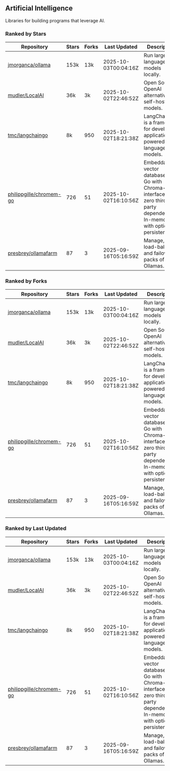 ## Artificial Intelligence

Libraries for building programs that leverage AI.

### Ranked by Stars

| Repository | Stars | Forks | Last Updated | Description | 
|------------|-------|-------|--------------|-------------|
| [jmorganca/ollama](https://github.com/jmorganca/ollama) | 153k | 13k | 2025-10-03T00:04:16Z |  Run large language models locally. |
| [mudler/LocalAI](https://github.com/mudler/LocalAI) | 36k | 3k | 2025-10-02T22:46:52Z |  Open Source OpenAI alternative, self-host AI models. |
| [tmc/langchaingo](https://github.com/tmc/langchaingo) | 8k | 950 | 2025-10-02T18:21:38Z |  LangChainGo is a framework for developing applications powered by language models. |
| [philippgille/chromem-go](https://github.com/philippgille/chromem-go) | 726 | 51 | 2025-10-02T16:10:56Z |  Embeddable vector database for Go with Chroma-like interface and zero third-party dependencies. In-memory with optional persistence. |
| [presbrey/ollamafarm](https://github.com/presbrey/ollamafarm) | 87 | 3 | 2025-09-16T05:16:59Z |  Manage, load-balance, and failover packs of Ollamas. |

### Ranked by Forks

| Repository | Stars | Forks | Last Updated | Description | 
|------------|-------|-------|--------------|-------------|
| [jmorganca/ollama](https://github.com/jmorganca/ollama) | 153k | 13k | 2025-10-03T00:04:16Z |  Run large language models locally. |
| [mudler/LocalAI](https://github.com/mudler/LocalAI) | 36k | 3k | 2025-10-02T22:46:52Z |  Open Source OpenAI alternative, self-host AI models. |
| [tmc/langchaingo](https://github.com/tmc/langchaingo) | 8k | 950 | 2025-10-02T18:21:38Z |  LangChainGo is a framework for developing applications powered by language models. |
| [philippgille/chromem-go](https://github.com/philippgille/chromem-go) | 726 | 51 | 2025-10-02T16:10:56Z |  Embeddable vector database for Go with Chroma-like interface and zero third-party dependencies. In-memory with optional persistence. |
| [presbrey/ollamafarm](https://github.com/presbrey/ollamafarm) | 87 | 3 | 2025-09-16T05:16:59Z |  Manage, load-balance, and failover packs of Ollamas. |

### Ranked by Last Updated

| Repository | Stars | Forks | Last Updated | Description | 
|------------|-------|-------|--------------|-------------|
| [jmorganca/ollama](https://github.com/jmorganca/ollama) | 153k | 13k | 2025-10-03T00:04:16Z |  Run large language models locally. |
| [mudler/LocalAI](https://github.com/mudler/LocalAI) | 36k | 3k | 2025-10-02T22:46:52Z |  Open Source OpenAI alternative, self-host AI models. |
| [tmc/langchaingo](https://github.com/tmc/langchaingo) | 8k | 950 | 2025-10-02T18:21:38Z |  LangChainGo is a framework for developing applications powered by language models. |
| [philippgille/chromem-go](https://github.com/philippgille/chromem-go) | 726 | 51 | 2025-10-02T16:10:56Z |  Embeddable vector database for Go with Chroma-like interface and zero third-party dependencies. In-memory with optional persistence. |
| [presbrey/ollamafarm](https://github.com/presbrey/ollamafarm) | 87 | 3 | 2025-09-16T05:16:59Z |  Manage, load-balance, and failover packs of Ollamas. |

